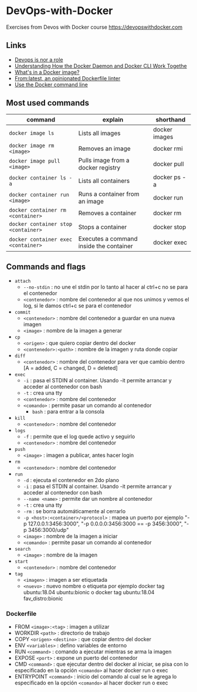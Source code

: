 ﻿# DevOps-with-Docker
Exercises from Devos with Docker course https://devopswithdocker.com

## Links

* [Devops is nor a role](http://turnoff.us/geek/devops-explained/)
* [Understanding How the Docker Daemon and Docker CLI Work Togethe](https://nickjanetakis.com/blog/understanding-how-the-docker-daemon-and-docker-cli-work-together)
* [What's in a Docker image?](https://cameronlonsdale.com/2018/11/26/whats-in-a-docker-image/)
* [From:latest, an opinionated Dockerfile linter](https://www.fromlatest.io/#/)
* [Use the Docker command line](https://docs.docker.com/engine/reference/commandline/cli/) 

## Most used commands
|command|explain|shorthand|
|--|--|--|
|`docker image ls`|Lists all images|docker images|
|`docker image rm <image>`|Removes an image|docker rmi|
|`docker image pull <image>`|Pulls image from a docker registry|docker pull|
|`docker container ls -a`|Lists all containers|docker ps -a|
|`docker container run <image>`|Runs a container from an image|docker run|
|`docker container rm <container>`|Removes a container|docker rm|
|`docker container stop <container>`|Stops a container|docker stop|
|`docker container exec <container>`|Executes a command inside the container|docker exec| 


## Commands and flags

- `attach`              
    - `--no-stdin`                          : no une el stdin por lo tanto al hacer al ctrl+c no se para el contenedor
    - `<contenedor>`                        : nombre del contenedor al que nos unimos y vemos el log, si le damos ctrl+c se para el contenedor
- `commit`
    - `<contenedor>`                        : nombre del contenedor a guardar en una nueva imagen
	- `<image>`                             : nombre de la imagen a generar
- `cp`
    - `<origen>`                            : que quiero copiar dentro del docker
    - `<contenedor>:<path>`                 : nombre de la imagen y ruta donde copiar
- `diff`
    - `<contenedor>`                        : nombre del contenedor para ver que cambio dentro [A = added, C = changed, D = deleted]
- `exec`
    - `-i`                                  : pasa el STDIN al container. Usando -it permite arrancar y acceder al contenedor con bash
    - `-t`                                  : crea una tty
    - `<contenedor>`                        : nombre del contenedor
    - `<comando>`                           : permite pasar un comando al contenedor
        - `bash`                            : para entrar a la consola
- `kill`
    - `<contenedor>`                        : nombre del contenedor
- `logs`    
    - `-f`                                  : permite que el log quede activo y seguirlo
    - `<contenedor>`                        : nombre del contenedor
- `push`
    - `<image>`                             : imagen a publicar, antes hacer login
- `rm`
    - `<contenedor>`                        : nombre del contenedor
- `run`
    - `-d`                                  : ejecuta el contenedor en 2do plano
    - `-i`                                  : pasa el STDIN al container. Usando -it permite arrancar y acceder al contenedor con bash
    - `--name <name>`                       : permite dar un nombre al contenedor
    - `-t`                                  : crea una tty
    - `-rm`                                 : se borra automáticamente al cerrarlo
    - `-p <host>:<container>/<protocol>`    : mapea un puerto por ejemplo "-p 127.0.0.1:3456:3000", "-p 0.0.0.0:3456:3000 == -p 3456:3000", "-p 3456:3000/udp"
	- `<image>`                             : nombre de la imagen a iniciar
    - `<comando>`                           : permite pasar un comando al contenedor
- `search`
    - `<image>`                             : nombre de la imagen 
- `start`
    - `<contenedor>`                        : nombre del contenedor
- `tag`
    - `<imagen>`                            : imagen a ser etiquetada
    - `<nuevo>`                             : nuevo nombre o etiqueta por ejemplo docker tag ubuntu:18.04 ubuntu:bionic o docker tag ubuntu:18.04 fav_distro:bionic 

### Dockerfile

- FROM `<image>:<tag>`          : imagen a utilizar
- WORKDIR  `<path>`             : directorio de trabajo
- COPY `<origen>` `<destino>`   : que copiar dentro del docker
- ENV  `<variables>`            : defino variables de entorno
- RUN  `<command>`              : comando a ejecutar mientras se arma la imagen
- EXPOSE `<port>`               : expone un puerto del contenedor
- CMD  `<command>`              : que ejecutar dentro del docker al iniciar, se pisa con lo especificado en la opción `<comando>` al hacer docker run o exec
- ENTRYPOINT `<command>`        : inicio del comando al cual se le agrega lo especificado en la opción `<comando>` al hacer docker run o exec
